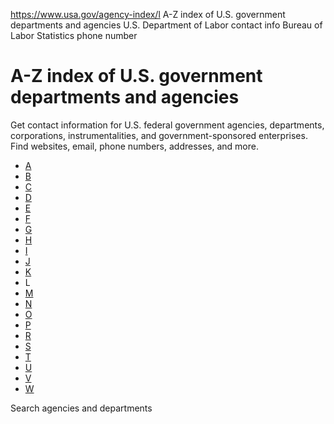 

https://www.usa.gov/agency-index/l
A-Z index of U.S. government departments and agencies
U.S. Department of Labor contact info
Bureau of Labor Statistics phone number

# A-Z index of U.S. government departments and agencies

Get contact information for U.S. federal government agencies, departments, corporations, instrumentalities, and government-sponsored enterprises. Find websites, email, phone numbers, addresses, and more.

* [A](https://www.usa.gov/agency-index#A)
* [B](https://www.usa.gov/agency-index/b#B)
* [C](https://www.usa.gov/agency-index/c#C)
* [D](https://www.usa.gov/agency-index/d#D)
* [E](https://www.usa.gov/agency-index/e#E)
* [F](https://www.usa.gov/agency-index/f#F)
* [G](https://www.usa.gov/agency-index/g#G)
* [H](https://www.usa.gov/agency-index/h#H)
* [I](https://www.usa.gov/agency-index/i#I)
* [J](https://www.usa.gov/agency-index/j#J)
* [K](https://www.usa.gov/agency-index/k#K)
* L
* [M](https://www.usa.gov/agency-index/m#M)
* [N](https://www.usa.gov/agency-index/n#N)
* [O](https://www.usa.gov/agency-index/o#O)
* [P](https://www.usa.gov/agency-index/p#P)
* [R](https://www.usa.gov/agency-index/r#R)
* [S](https://www.usa.gov/agency-index/s#S)
* [T](https://www.usa.gov/agency-index/t#T)
* [U](https://www.usa.gov/agency-index/u#U)
* [V](https://www.usa.gov/agency-index/v#V)
* [W](https://www.usa.gov/agency-index/w#W)

Search agencies and departments
